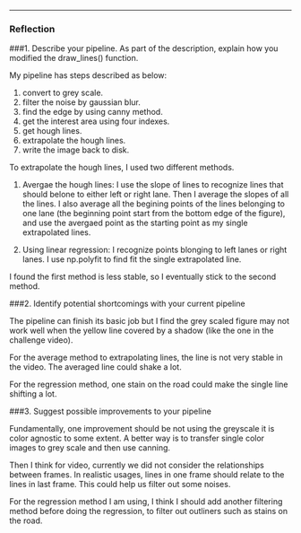 [//]: # (Image References)


---

### Reflection

###1. Describe your pipeline. As part of the description, explain how you modified the draw_lines() function.

My pipeline has steps described as below:
1. convert to grey scale.
2. filter the noise by gaussian blur.
3. find the edge by using canny method.
4. get the interest area using four indexes.
5. get hough lines.
6. extrapolate the hough lines.
7. write the image back to disk.


To extrapolate the hough lines, I used two different methods. 
1. Avergae the hough lines: 
I use the slope of lines to recognize lines that should belone to either left or right lane. Then I average the slopes of all the lines. I also average all the begining points of the lines belonging to one lane (the beginning point start from the bottom edge of the figure), and use the avergaed point as the starting point as my single extrapolated lines.

2. Using linear regression:
I recognize points blonging to left lanes or right lanes. I use np.polyfit to find fit the single extrapolated line.


I found the first method is less stable, so I eventually stick to the second method.



###2. Identify potential shortcomings with your current pipeline

The pipeline can finish its basic job but I find the grey scaled figure may not work well when the yellow line covered by a shadow (like the one in the challenge video). 

For the average method to extrapolating lines, the line is not very stable in the video. The averaged line could shake a lot.

For the regression method, one stain on the road could make the single line shifting a lot. 

###3. Suggest possible improvements to your pipeline

Fundamentally, one improvement should be not using the greyscale it is color agnostic to some extent. A better way is to transfer single color images to grey scale and then use canning.

Then I think for video, currently we did not consider the relationships between frames. In realistic usages, lines in one frame should relate to the lines in last frame. This could help us filter out some noises.

For the regression method I am using, I think I should add another filtering method before doing the regression, to filter out outliners such as stains on the road.